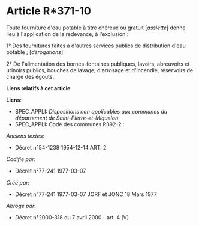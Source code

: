 # Article R*371-10

Toute fourniture d'eau potable à titre onéreux ou gratuit [*assiette*] donne lieu à l'application de la redevance, à
l'exclusion :

1° Des fournitures faites à d'autres services publics de distribution d'eau potable ; [*dérogations*]

2° De l'alimentation des bornes-fontaines publiques, lavoirs, abreuvoirs et urinoirs publics, bouches de lavage, d'arrosage
et d'incendie, réservoirs de charge des égouts.

**Liens relatifs à cet article**

**Liens**:

  - SPEC_APPLI: *Dispositions non applicables aux communes du département de Saint-Pierre-et-Miquelon*
  - SPEC_APPLI: Code des communes R392-2 :

_Anciens textes_:

  - Décret n°54-1238 1954-12-14 ART. 2

_Codifié par_:

  - Décret n°77-241 1977-03-07

_Créé par_:

  - Décret n°77-241 1977-03-07 JORF et JONC 18 Mars 1977

_Abrogé par_:

  - Décret n°2000-318 du 7 avril 2000 - art. 4 (V)
